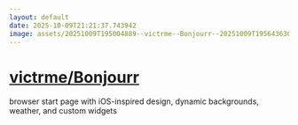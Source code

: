 ```yaml
---
layout: default
date: 2025-10-09T21:21:37.743942
image: assets/20251009T195004889--victrme--Bonjourr--20251009T195643630--cropped.png
---
```


# [victrme/Bonjourr](https://github.com/victrme/Bonjourr)

browser start page with iOS-inspired design, dynamic backgrounds, weather, and custom widgets
